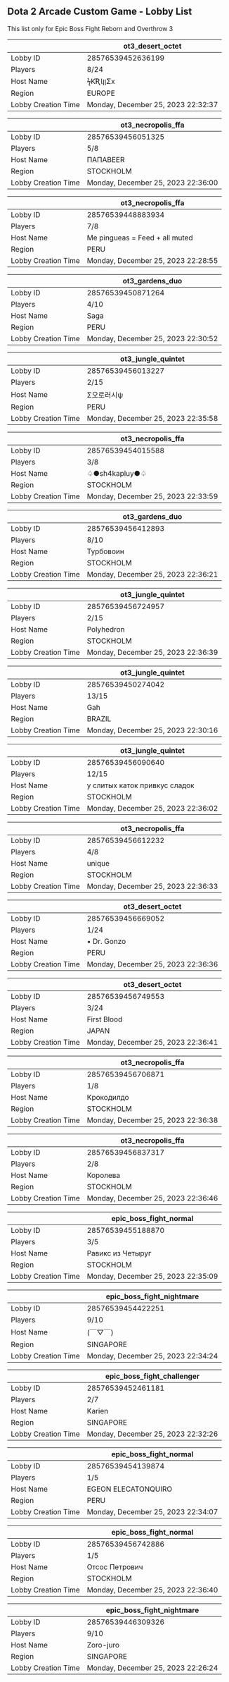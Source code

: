 ## Dota 2 Arcade Custom Game - Lobby List

This list only for Epic Boss Fight Reborn and Overthrow 3

|  | ot3_desert_octet |
| ------ | ------ |
| Lobby ID | 28576539452636199 |
| Players | 8/24 |
| Host Name | ϟƘƦƖןןΣx |
| Region | EUROPE |
| Lobby Creation Time | Monday, December 25, 2023 22:32:37 |


|  | ot3_necropolis_ffa |
| ------ | ------ |
| Lobby ID | 28576539456051325 |
| Players | 5/8 |
| Host Name | ПАПАBEER |
| Region | STOCKHOLM |
| Lobby Creation Time | Monday, December 25, 2023 22:36:00 |


|  | ot3_necropolis_ffa |
| ------ | ------ |
| Lobby ID | 28576539448883934 |
| Players | 7/8 |
| Host Name | Me pingueas = Feed + all muted |
| Region | PERU |
| Lobby Creation Time | Monday, December 25, 2023 22:28:55 |


|  | ot3_gardens_duo |
| ------ | ------ |
| Lobby ID | 28576539450871264 |
| Players | 4/10 |
| Host Name | Saga |
| Region | PERU |
| Lobby Creation Time | Monday, December 25, 2023 22:30:52 |


|  | ot3_jungle_quintet |
| ------ | ------ |
| Lobby ID | 28576539456013227 |
| Players | 2/15 |
| Host Name | Σ오로러시ψ |
| Region | PERU |
| Lobby Creation Time | Monday, December 25, 2023 22:35:58 |


|  | ot3_necropolis_ffa |
| ------ | ------ |
| Lobby ID | 28576539454015588 |
| Players | 3/8 |
| Host Name | ♤●sh4kapluy●♤ |
| Region | STOCKHOLM |
| Lobby Creation Time | Monday, December 25, 2023 22:33:59 |


|  | ot3_gardens_duo |
| ------ | ------ |
| Lobby ID | 28576539456412893 |
| Players | 8/10 |
| Host Name | Турбовоин |
| Region | STOCKHOLM |
| Lobby Creation Time | Monday, December 25, 2023 22:36:21 |


|  | ot3_jungle_quintet |
| ------ | ------ |
| Lobby ID | 28576539456724957 |
| Players | 2/15 |
| Host Name | Polyhedron |
| Region | STOCKHOLM |
| Lobby Creation Time | Monday, December 25, 2023 22:36:39 |


|  | ot3_jungle_quintet |
| ------ | ------ |
| Lobby ID | 28576539450274042 |
| Players | 13/15 |
| Host Name | Gah |
| Region | BRAZIL |
| Lobby Creation Time | Monday, December 25, 2023 22:30:16 |


|  | ot3_jungle_quintet |
| ------ | ------ |
| Lobby ID | 28576539456090640 |
| Players | 12/15 |
| Host Name | у слитых каток привкус сладок |
| Region | STOCKHOLM |
| Lobby Creation Time | Monday, December 25, 2023 22:36:02 |


|  | ot3_necropolis_ffa |
| ------ | ------ |
| Lobby ID | 28576539456612232 |
| Players | 4/8 |
| Host Name | unique |
| Region | STOCKHOLM |
| Lobby Creation Time | Monday, December 25, 2023 22:36:33 |


|  | ot3_desert_octet |
| ------ | ------ |
| Lobby ID | 28576539456669052 |
| Players | 1/24 |
| Host Name | • Dr. Gonzo |
| Region | PERU |
| Lobby Creation Time | Monday, December 25, 2023 22:36:36 |


|  | ot3_desert_octet |
| ------ | ------ |
| Lobby ID | 28576539456749553 |
| Players | 3/24 |
| Host Name | First Blood |
| Region | JAPAN |
| Lobby Creation Time | Monday, December 25, 2023 22:36:41 |


|  | ot3_necropolis_ffa |
| ------ | ------ |
| Lobby ID | 28576539456706871 |
| Players | 1/8 |
| Host Name | Крокодилдо |
| Region | STOCKHOLM |
| Lobby Creation Time | Monday, December 25, 2023 22:36:38 |


|  | ot3_necropolis_ffa |
| ------ | ------ |
| Lobby ID | 28576539456837317 |
| Players | 2/8 |
| Host Name | Королева |
| Region | STOCKHOLM |
| Lobby Creation Time | Monday, December 25, 2023 22:36:46 |


|  | epic_boss_fight_normal |
| ------ | ------ |
| Lobby ID | 28576539455188870 |
| Players | 3/5 |
| Host Name | Равикс из Четыруг |
| Region | STOCKHOLM |
| Lobby Creation Time | Monday, December 25, 2023 22:35:09 |


|  | epic_boss_fight_nightmare |
| ------ | ------ |
| Lobby ID | 28576539454422251 |
| Players | 9/10 |
| Host Name | (￣▽￣) |
| Region | SINGAPORE |
| Lobby Creation Time | Monday, December 25, 2023 22:34:24 |


|  | epic_boss_fight_challenger |
| ------ | ------ |
| Lobby ID | 28576539452461181 |
| Players | 2/7 |
| Host Name | Karien |
| Region | SINGAPORE |
| Lobby Creation Time | Monday, December 25, 2023 22:32:26 |


|  | epic_boss_fight_normal |
| ------ | ------ |
| Lobby ID | 28576539454139874 |
| Players | 1/5 |
| Host Name | EGEON ELECATONQUIRO |
| Region | PERU |
| Lobby Creation Time | Monday, December 25, 2023 22:34:07 |


|  | epic_boss_fight_normal |
| ------ | ------ |
| Lobby ID | 28576539456742886 |
| Players | 1/5 |
| Host Name | Отсос Петрович |
| Region | STOCKHOLM |
| Lobby Creation Time | Monday, December 25, 2023 22:36:40 |


|  | epic_boss_fight_nightmare |
| ------ | ------ |
| Lobby ID | 28576539446309326 |
| Players | 9/10 |
| Host Name | Zoro-juro |
| Region | SINGAPORE |
| Lobby Creation Time | Monday, December 25, 2023 22:26:24 |


